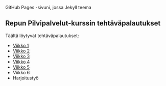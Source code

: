 GitHub Pages -sivuni, jossa Jekyll teema
## Repun Pilvipalvelut-kurssin tehtäväpalautukset
Täältä löytyvät tehtäväpalautukset:
- [Viikko 1](vko1.html)
- [Viikko 2](vko2.md)
- [Viikko 3](vko3/index.html)
- [Viikko 4](vko4/index.html)
- [Viikko 5](vko5.md)
- Viikko 6
- Harjoitustyö
